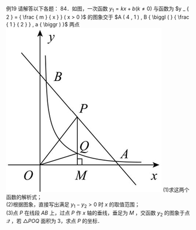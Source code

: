 例19 请解答以下各题： 84．如图，一次函数 $y _ { 1 } = k x + b ( k \neq 0 )$ 与函数为 $y _ { 2 } = { \frac { m } { x } } ( x > 0 )$ 的图象交于 $A ( 4 , 1 ) , B { \biggl ( } { \frac { 1 } { 2 } } , a { \biggr ) }$ 两点
![](<../../qs_image_DB/专题1-4_一文搞定反比例函数7个模型，13类题型（解析版）_/4b9bb91fa742ff072cea291ac62f3ceda0a10b0398e18a57ed5ebd2aeb5dea37.jpg>)
(1)求这两个函数的解析式；  
(2)根据图象，直接写出满足 $y _ { 1 } - y _ { 2 } > 0$ 时 $x$ 的取值范围；  
(3)点 $P$ 在线段 $A B$ 上，过点 $P$ 作 $x$ 轴的垂线，垂足为 $M$ ，交函数 $y _ { 2 }$ 的图象于点 $\mathcal { Q }$ ，若 $\triangle P O Q$ 面积为 3，求点 $P$ 的坐标．
